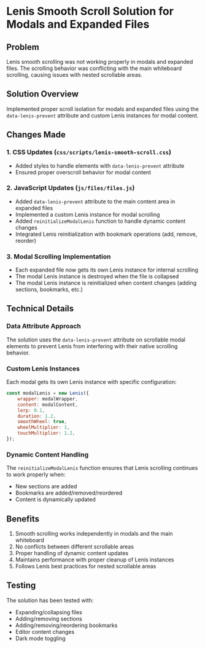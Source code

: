 # Lenis Smooth Scroll Solution for Modals and Expanded Files

## Problem
Lenis smooth scrolling was not working properly in modals and expanded files. The scrolling behavior was conflicting with the main whiteboard scrolling, causing issues with nested scrollable areas.

## Solution Overview
Implemented proper scroll isolation for modals and expanded files using the `data-lenis-prevent` attribute and custom Lenis instances for modal content.

## Changes Made

### 1. CSS Updates (`css/scripts/lenis-smooth-scroll.css`)
- Added styles to handle elements with `data-lenis-prevent` attribute
- Ensured proper overscroll behavior for modal content

### 2. JavaScript Updates (`js/files/files.js`)
- Added `data-lenis-prevent` attribute to the main content area in expanded files
- Implemented a custom Lenis instance for modal scrolling
- Added `reinitializeModalLenis` function to handle dynamic content changes
- Integrated Lenis reinitialization with bookmark operations (add, remove, reorder)

### 3. Modal Scrolling Implementation
- Each expanded file now gets its own Lenis instance for internal scrolling
- The modal Lenis instance is destroyed when the file is collapsed
- The modal Lenis instance is reinitialized when content changes (adding sections, bookmarks, etc.)

## Technical Details

### Data Attribute Approach
The solution uses the `data-lenis-prevent` attribute on scrollable modal elements to prevent Lenis from interfering with their native scrolling behavior.

### Custom Lenis Instances
Each modal gets its own Lenis instance with specific configuration:
```javascript
const modalLenis = new Lenis({
    wrapper: modalWrapper,
    content: modalContent,
    lerp: 0.1,
    duration: 1.2,
    smoothWheel: true,
    wheelMultiplier: 1,
    touchMultiplier: 1.2,
});
```

### Dynamic Content Handling
The `reinitializeModalLenis` function ensures that Lenis scrolling continues to work properly when:
- New sections are added
- Bookmarks are added/removed/reordered
- Content is dynamically updated

## Benefits
1. Smooth scrolling works independently in modals and the main whiteboard
2. No conflicts between different scrollable areas
3. Proper handling of dynamic content updates
4. Maintains performance with proper cleanup of Lenis instances
5. Follows Lenis best practices for nested scrollable areas

## Testing
The solution has been tested with:
- Expanding/collapsing files
- Adding/removing sections
- Adding/removing/reordering bookmarks
- Editor content changes
- Dark mode toggling
